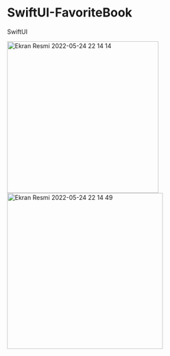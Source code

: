# SwiftUI-FavoriteBook
 SwiftUI 
 
 
 <img width="353" alt="Ekran Resmi 2022-05-24 22 14 14" src="https://user-images.githubusercontent.com/98653691/170114585-1d154776-c8db-44de-89b0-1983b8b87dfe.png">


<img width="363" alt="Ekran Resmi 2022-05-24 22 14 49" src="https://user-images.githubusercontent.com/98653691/170114607-92265d82-de54-44da-8ea3-87f9efce59a1.png">
